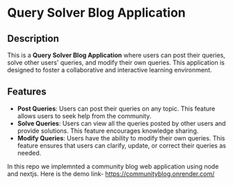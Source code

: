 # Query Solver Blog Application

## Description

This is a **Query Solver Blog Application** where users can post their queries, solve other users' queries, and modify their own queries. This application is designed to foster a collaborative and interactive learning environment.


## Features

- **Post Queries**: Users can post their queries on any topic. This feature allows users to seek help from the community.
- **Solve Queries**: Users can view all the queries posted by other users and provide solutions. This feature encourages knowledge sharing.
- **Modify Queries**: Users have the ability to modify their own queries. This feature ensures that users can clarify, update, or correct their queries as needed.

  

In this repo we implemnted a community blog web application using node and nextjs.
Here is the demo link- https://communityblog.onrender.com/



## 
